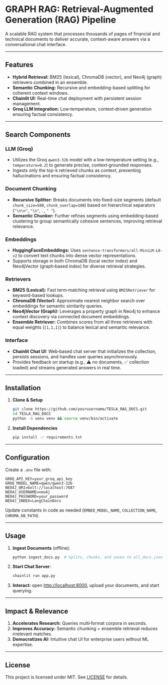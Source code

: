 # GRAPH RAG: Retrieval-Augmented Generation (RAG) Pipeline

A scalable RAG system that processes thousands of pages of financial and technical documents to deliver accurate, context-aware answers via a conversational chat interface.

---

## Features

* **Hybrid Retrieval:** BM25 (lexical), ChromaDB (vector), and Neo4j (graph) retrievers combined in an ensemble.
* **Semantic Chunking:** Recursive and embedding-based splitting for coherent context windows.
* **Chainlit UI:** Real-time chat deployment with persistent session management.
* **Groq LLM Integration:** Low‑temperature, context‑driven generation ensuring factual consistency.

---

## Search Components

### LLM (Groq)

* Utilizes the Groq `qwen3-32b` model with a low-temperature setting (e.g., `temperature=0.2`) to generate precise, context‑grounded responses.
* Ingests only the top-k retrieved chunks as context, preventing hallucinations and ensuring factual consistency.

### Document Chunking

* **Recursive Splitter:** Breaks documents into fixed-size segments (default `chunk_size=500`, `chunk_overlap=100`) based on hierarchical separators (`"\n\n"`, `"\n"`, `.`, `" "`).
* **Semantic Chunker:** Further refines segments using embedding-based clustering to group semantically cohesive sentences, improving retrieval relevance.

### Embeddings

* **HuggingFaceEmbeddings:** Uses `sentence-transformers/all-MiniLM-L6-v2` to convert text chunks into dense vector representations.
* Supports storage in both ChromaDB (local vector index) and Neo4jVector (graph‑based index) for diverse retrieval strategies.

### Retrievers

* **BM25 (Lexical):** Fast term‑matching retrieval using `BM25Retriever` for keyword-based lookups.
* **ChromaDB (Vector):** Approximate nearest neighbor search over embeddings for semantic similarity queries.
* **Neo4jVector (Graph):** Leverages a property graph in Neo4j to enhance context discovery via connected document embeddings.
* **Ensemble Retriever:** Combines scores from all three retrievers with equal weights (`[1,1,1]`) to balance lexical and semantic relevance.

### Interface

* **Chainlit Chat UI:** Web‑based chat server that initializes the collection, persists sessions, and handles user queries asynchronously.
* Provides feedback on startup (e.g., ⚠️ no documents, ✅ collection loaded) and streams generated answers in real time.

---

## Installation

1. **Clone & Setup**

   ```bash
   git clone https://github.com/yourusername/TESLA_RAG_DOCS.git
   cd TESLA_RAG_DOCS
   python -m venv venv && source venv/bin/activate
   ```

2. **Install Dependencies**

   ```bash
   pip install -r requirements.txt
   ```

---

## Configuration

Create a `.env` file with:

```dotenv
GROQ_API_KEY=your_groq_api_key
GROQ_MODEL_NAME=qwen/qwen3-32b
NEO4J_URI=bolt://localhost:7687
NEO4J_USERNAME=neo4j
NEO4J_PASSWORD=your_password
NEO4J_INDEX=LangChainDocs
```

Update constants in code as needed (`EMBED_MODEL_NAME`, `COLLECTION_NAME`, `CHROMA_DB_PATH`).

---

## Usage

1. **Ingest Documents** (offline):

   ```bash
   python ingest_docs.py  # Splits, chunks, and saves to all_docs.json
   ```

2. **Start Chat Server**:

   ```bash
   chainlit run app.py
   ```

3. **Interact:** open [http://localhost:8000](http://localhost:8000), upload your documents, and start querying.

---

## Impact & Relevance

1. **Accelerates Research:** Queries multi‑format corpora in seconds.
2. **Improves Accuracy:** Semantic chunking + ensemble retrieval reduces irrelevant matches.
3. **Democratizes AI:** Intuitive chat UI for enterprise users without ML expertise.

---

## License

This project is licensed under MIT. See [LICENSE](LICENSE) for details.
